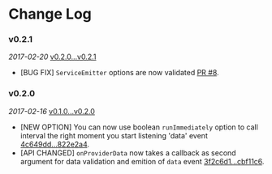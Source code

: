 # Change Log

### v0.2.1

 _2017-02-20_ [v0.2.0...v0.2.1](https://github.com/protocoolmx/spokesman/compare/v0.2.0...v0.2.1)

* [BUG FIX] `ServiceEmitter` options are now validated [PR #8](https://github.com/protocoolmx/spokesman/pull/8).

### v0.2.0

 _2017-02-16_ [v0.1.0...v0.2.0](https://github.com/protocoolmx/spokesman/compare/v0.1.0...v0.2.0)

* [NEW OPTION] You can now use boolean `runImmediately` option to call interval the right moment you start listening 'data' event [4c649dd...822e2a4](https://github.com/protocoolmx/spokesman/compare/4c649dd...822e2a4).
* [API CHANGED] `onProviderData` now takes a callback as second argument for data validation and emition of `data` event [3f2c6d1...cbf11c6](https://github.com/protocoolmx/spokesman/compare/3f2c6d1...cbf11c6).
